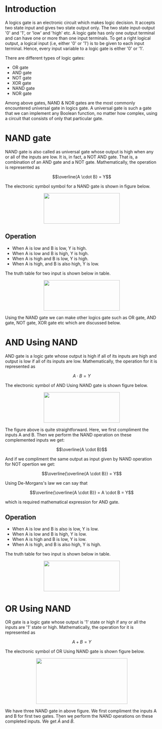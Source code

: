 # Introduction

A logics gate is an electronic circuit which makes logic decision. It accepts two state input and gives two state output only. The two state input-output '0' and '1', or 'low' and 'high' etc. A logic gate has only one output terminal and can have one or more than one input terminals. To get a right logical output, a logical input (i.e, either '0' or '1') is to be given to each input terminal. Hence, every input variable to a logic gate is either '0' or '1'.

There are different types of logic gates:
* OR gate
* AND gate
* NOT gate
* XOR gate
* NAND gate
* NOR gate

Among above gates, NAND & NOR gates are the most commonly encountered universal gate in logics gate. A universal gate is such a gate that we can implement any Boolean function, no matter how complex, using a circuit that consists of only that particular gate. 

# NAND gate

NAND gate is also called as universal gate whose output is high when any or all of the inputs are low. It is, in fact, a NOT AND gate. That is, a combination of an AND gate and a NOT gate. Mathematically, the operation is represented as

$$\overline{A \cdot B} = Y$$

The electronic symbol symbol for a NAND gate is shown in figure below.

<p align="center">
  <img src="../main/Figures/NAND_gate.jpg" width="250" height="100"/>
</p>



## Operation
* When A is low and B is low, Y is high.
* When A is low and B is high, Y is high.
* When A is high and B is low, Y is high.
* When A is high, and B is also high, Y is low. 

The truth table for two input is shown below in table.

<p align="center">
  <img src="../main/Table/Logism_table_NAND.jpg" width="250" height="100"/>
</p>

Using the NAND gate we can make other logics gate such as OR gate, AND gate, NOT gate, XOR gate etc which are discussed below.

# AND Using NAND

AND gate is a logic gate whose output is high if all of its inputs are high and output is low if all of its inputs are low. Mathematically, the operation for it is represented as

$$A \cdot B = Y$$

The electronic symbol of AND Using NAND gate is shown figure below.

<p align="center">
  <img src="../main/Figures/AND_Gate.jpg" width="250" height="100"/>
</p>

The figure above is quite straightforward. Here, we first compliment the inputs A and B. Then we perform the NAND operation on these complemented inputs we get:

$$\overline{A \cdot B}$$

And if we compliment the same output as input given by NAND operation for NOT opertion we get:

$$\overline{\overline{A \cdot B}} = Y$$

Using De-Morgans's law we can say that

$$\overline{\overline{A \cdot B}} = A \cdot B = Y$$ 

which is required mathematical expression for AND gate.

## Operation
* When A is low and B is also is low, Y is low.
* When A is low and B is high, Y is low.
* When A is high and B is low, Y is low.
* When A is high, and B is also high, Y is high. 

The truth table for two input is shown below in table.

<p align="center">
  <img src="../main/Table/Logism_table_AND.jpg" width="250" height="100"/>
</p>

# OR Using NAND

OR gate is a logic gate whose output is '1' state or high if any or all the inputs are '1' state or high. Mathematically, the operation for it is represented as

$$A + B = Y$$ 

The electronic symbol of OR Using NAND gate is shown figure below.

<p align="center">
  <img src="../main/Figures/OR_Gate.jpg" width="300" height="150"/>
</p>

We have three NAND gate in above figure. We first compliment the inputs A and B for first two gates. Then we perform the NAND operations on these completed inputs. We get  $\bar{A}$ and $\bar{B}$.
